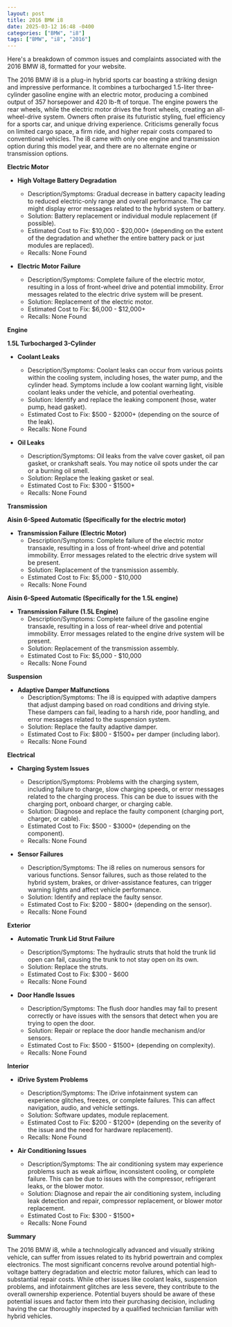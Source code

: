 ```yaml
---
layout: post
title: 2016 BMW i8
date: 2025-03-12 16:48 -0400
categories: ["BMW", "i8"]
tags: ["BMW", "i8", "2016"]
---
```

Here's a breakdown of common issues and complaints associated with the 2016 BMW i8, formatted for your website.

The 2016 BMW i8 is a plug-in hybrid sports car boasting a striking design and impressive performance. It combines a turbocharged 1.5-liter three-cylinder gasoline engine with an electric motor, producing a combined output of 357 horsepower and 420 lb-ft of torque. The engine powers the rear wheels, while the electric motor drives the front wheels, creating an all-wheel-drive system. Owners often praise its futuristic styling, fuel efficiency for a sports car, and unique driving experience. Criticisms generally focus on limited cargo space, a firm ride, and higher repair costs compared to conventional vehicles. The i8 came with only one engine and transmission option during this model year, and there are no alternate engine or transmission options.

**Electric Motor**

* **High Voltage Battery Degradation**
    * Description/Symptoms: Gradual decrease in battery capacity leading to reduced electric-only range and overall performance. The car might display error messages related to the hybrid system or battery.
    * Solution: Battery replacement or individual module replacement (if possible).
    * Estimated Cost to Fix: $10,000 - $20,000+ (depending on the extent of the degradation and whether the entire battery pack or just modules are replaced).
    * Recalls: None Found

* **Electric Motor Failure**
    * Description/Symptoms: Complete failure of the electric motor, resulting in a loss of front-wheel drive and potential immobility. Error messages related to the electric drive system will be present.
    * Solution: Replacement of the electric motor.
    * Estimated Cost to Fix: $6,000 - $12,000+
    * Recalls: None Found

**Engine**

**1.5L Turbocharged 3-Cylinder**

* **Coolant Leaks**
    * Description/Symptoms: Coolant leaks can occur from various points within the cooling system, including hoses, the water pump, and the cylinder head. Symptoms include a low coolant warning light, visible coolant leaks under the vehicle, and potential overheating.
    * Solution: Identify and replace the leaking component (hose, water pump, head gasket).
    * Estimated Cost to Fix: $500 - $2000+ (depending on the source of the leak).
    * Recalls: None Found

* **Oil Leaks**
    * Description/Symptoms: Oil leaks from the valve cover gasket, oil pan gasket, or crankshaft seals. You may notice oil spots under the car or a burning oil smell.
    * Solution: Replace the leaking gasket or seal.
    * Estimated Cost to Fix: $300 - $1500+
    * Recalls: None Found

**Transmission**

**Aisin 6-Speed Automatic (Specifically for the electric motor)**

* **Transmission Failure (Electric Motor)**
    * Description/Symptoms: Complete failure of the electric motor transaxle, resulting in a loss of front-wheel drive and potential immobility. Error messages related to the electric drive system will be present.
    * Solution: Replacement of the transmission assembly.
    * Estimated Cost to Fix: $5,000 - $10,000
    * Recalls: None Found

**Aisin 6-Speed Automatic (Specifically for the 1.5L engine)**

* **Transmission Failure (1.5L Engine)**
    * Description/Symptoms: Complete failure of the gasoline engine transaxle, resulting in a loss of rear-wheel drive and potential immobility. Error messages related to the engine drive system will be present.
    * Solution: Replacement of the transmission assembly.
    * Estimated Cost to Fix: $5,000 - $10,000
    * Recalls: None Found

**Suspension**

* **Adaptive Damper Malfunctions**
    * Description/Symptoms: The i8 is equipped with adaptive dampers that adjust damping based on road conditions and driving style. These dampers can fail, leading to a harsh ride, poor handling, and error messages related to the suspension system.
    * Solution: Replace the faulty adaptive damper.
    * Estimated Cost to Fix: $800 - $1500+ per damper (including labor).
    * Recalls: None Found

**Electrical**

* **Charging System Issues**
    * Description/Symptoms: Problems with the charging system, including failure to charge, slow charging speeds, or error messages related to the charging process. This can be due to issues with the charging port, onboard charger, or charging cable.
    * Solution: Diagnose and replace the faulty component (charging port, charger, or cable).
    * Estimated Cost to Fix: $500 - $3000+ (depending on the component).
    * Recalls: None Found

* **Sensor Failures**
    * Description/Symptoms: The i8 relies on numerous sensors for various functions. Sensor failures, such as those related to the hybrid system, brakes, or driver-assistance features, can trigger warning lights and affect vehicle performance.
    * Solution: Identify and replace the faulty sensor.
    * Estimated Cost to Fix: $200 - $800+ (depending on the sensor).
    * Recalls: None Found

**Exterior**

* **Automatic Trunk Lid Strut Failure**
    * Description/Symptoms: The hydraulic struts that hold the trunk lid open can fail, causing the trunk to not stay open on its own.
    * Solution: Replace the struts.
    * Estimated Cost to Fix: $300 - $600
    * Recalls: None Found

* **Door Handle Issues**
    * Description/Symptoms: The flush door handles may fail to present correctly or have issues with the sensors that detect when you are trying to open the door.
    * Solution: Repair or replace the door handle mechanism and/or sensors.
    * Estimated Cost to Fix: $500 - $1500+ (depending on complexity).
    * Recalls: None Found

**Interior**

* **iDrive System Problems**
    * Description/Symptoms: The iDrive infotainment system can experience glitches, freezes, or complete failures. This can affect navigation, audio, and vehicle settings.
    * Solution: Software updates, module replacement.
    * Estimated Cost to Fix: $200 - $1200+ (depending on the severity of the issue and the need for hardware replacement).
    * Recalls: None Found

* **Air Conditioning Issues**
    * Description/Symptoms: The air conditioning system may experience problems such as weak airflow, inconsistent cooling, or complete failure. This can be due to issues with the compressor, refrigerant leaks, or the blower motor.
    * Solution: Diagnose and repair the air conditioning system, including leak detection and repair, compressor replacement, or blower motor replacement.
    * Estimated Cost to Fix: $300 - $1500+
    * Recalls: None Found

**Summary**

The 2016 BMW i8, while a technologically advanced and visually striking vehicle, can suffer from issues related to its hybrid powertrain and complex electronics. The most significant concerns revolve around potential high-voltage battery degradation and electric motor failures, which can lead to substantial repair costs. While other issues like coolant leaks, suspension problems, and infotainment glitches are less severe, they contribute to the overall ownership experience. Potential buyers should be aware of these potential issues and factor them into their purchasing decision, including having the car thoroughly inspected by a qualified technician familiar with hybrid vehicles.

